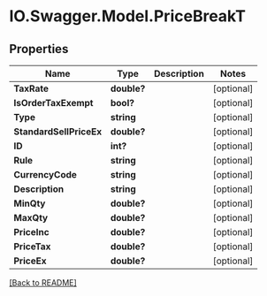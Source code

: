 # IO.Swagger.Model.PriceBreakT
## Properties

Name | Type | Description | Notes
------------ | ------------- | ------------- | -------------
**TaxRate** | **double?** |  | [optional] 
**IsOrderTaxExempt** | **bool?** |  | [optional] 
**Type** | **string** |  | [optional] 
**StandardSellPriceEx** | **double?** |  | [optional] 
**ID** | **int?** |  | [optional] 
**Rule** | **string** |  | [optional] 
**CurrencyCode** | **string** |  | [optional] 
**Description** | **string** |  | [optional] 
**MinQty** | **double?** |  | [optional] 
**MaxQty** | **double?** |  | [optional] 
**PriceInc** | **double?** |  | [optional] 
**PriceTax** | **double?** |  | [optional] 
**PriceEx** | **double?** |  | [optional] 

 [[Back to README]](../README.md)

